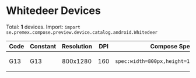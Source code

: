 # Whitedeer Devices

Total: **1** devices. Import: `import se.premex.compose.preview.device.catalog.android.Whitedeer`

| Code | Constant | Resolution | DPI | Compose Spec | Preview Usage |
|------|----------|------------|-----|-------------|---------------|
| G13 | G13 | 800x1280 | 160 | `spec:width=800px,height=1280px,dpi=160` | `@Preview(device = Whitedeer.G13)` |

<!-- Generated automatically. Do not edit manually. -->
